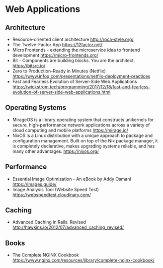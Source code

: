 # Web Applications

## Architecture

* Resource-oriented client architecture
  http://roca-style.org/
* The Twelve-Factor App
  https://12factor.net/
* Micro Frontends - extending the microservice idea to frontend development
  https://micro-frontends.org/
* Bit - Components are building blocks. You are the architect.
  https://bitsrc.io/
* Zero to Production-Ready in Minutes (Netflix)
  https://www.infoq.com/presentations/netflix-deployment-practices
* Fast and Fearless Evolution of Server-Side Web Applications
  https://wickstrom.tech/programming/2017/12/18/fast-and-fearless-evolution-of-server-side-web-applications.html

## Operating Systems

* MirageOS is a library operating system that constructs unikernels for secure, high-performance network applications across a variety of cloud computing and mobile platforms
  https://mirage.io/
* NixOS is a Linux distribution with a unique approach to package and configuration management. Built on top of the Nix package manager, it is completely declarative, makes upgrading systems reliable, and has many other advantages.
  https://nixos.org/

## Performance

* Essential Image Optimization - An eBook by Addy Osmani
  https://images.guide/
* Image Analysis Tool (Website Speed Test)
  https://webspeedtest.cloudinary.com/

## Caching

* Advanced Caching in Rails: Revised
  http://hawkins.io/2012/07/advanced_caching_revised/

## Books

* The Complete NGINX Cookbook
  https://www.nginx.com/resources/library/complete-nginx-cookbook/
